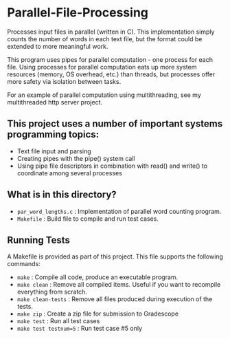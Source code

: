 # Parallel-File-Processing
Processes input files in parallel (written in C). This implementation simply counts the number of words in each text file, but the format could be extended to more meaningful work.

This program uses pipes for parallel computation - one process for each file. Using processes for parallel computation eats up more system resources (memory, OS overhead, etc.) than threads, but processes offer more safety via isolation between tasks.

For an example of parallel computation using multithreading, see my multithreaded http server project.

## This project uses a number of important systems programming topics:

- Text file input and parsing
- Creating pipes with the pipe() system call
- Using pipe file descriptors in combination with read() and write() to coordinate among several processes

## What is in this directory?
<ul>
  <li>  <code>par_word_lengths.c</code> : Implementation of parallel word counting program.
  <li>  <code>Makefile</code> : Build file to compile and run test cases.
</ul>

## Running Tests

A Makefile is provided as part of this project. This file supports the following commands:

<ul>
  <li>  <code>make</code> : Compile all code, produce an executable program.
  <li>  <code>make clean</code> : Remove all compiled items. Useful if you want to recompile everything from scratch.
  <li>  <code>make clean-tests</code> : Remove all files produced during execution of the tests.
  <li>  <code>make zip</code> : Create a zip file for submission to Gradescope
  <li>  <code>make test</code> : Run all test cases
  <li>  <code>make test testnum=5</code> : Run test case #5 only
</ul>
